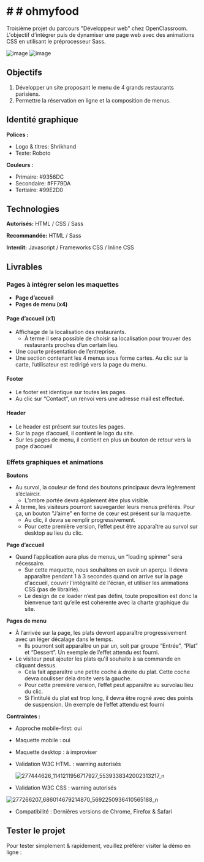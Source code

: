 # # # ohmyfood

Troisième projet du parcours "Développeur web" chez OpenClassroom. 
L'objectif d'intégrer puis de dynamiser une page web avec des animations CSS en utilisant le préprocesseur Sass.


![image](https://user-images.githubusercontent.com/81720068/160571750-2d1baa42-737a-42df-a143-8a631f78f464.png)
![image](https://user-images.githubusercontent.com/81720068/160572781-58f3675d-09b6-475f-9dff-2497546c4190.png)


## Objectifs

1. Développer un site proposant le menu de 4 grands restaurants parisiens.
2. Permettre la réservation en ligne et la composition de menus.



## Identité graphique

**Polices :**
- Logo & titres: Shrikhand
- Texte: Roboto

**Couleurs :**
- Primaire: #9356DC
- Secondaire: #FF79DA
- Tertiaire: #99E2D0

## Technologies

**Autorisés:** HTML / CSS / Sass

**Recommandée:** HTML / Sass

**Interdit:** Javascript / Frameworks CSS / Inline CSS

## Livrables 
### Pages à intégrer selon les maquettes

- **Page d’accueil**
- **Pages de menu (x4)**

#### Page d’accueil (x1)
- Affichage de la localisation des restaurants. 
  -  À terme il sera possible de choisir sa localisation pour trouver des restaurants proches d’un certain lieu.
- Une courte présentation de l’entreprise.
- Une section contenant les 4 menus sous forme cartes. Au clic sur la carte,
l’utilisateur est redirigé vers la page du menu.
#### Footer
- Le footer est identique sur toutes les pages.
- Au clic sur “Contact”, un renvoi vers une adresse mail est effectué.
#### Header
- Le header est présent sur toutes les pages.
- Sur la page d’accueil, il contient le logo du site.
- Sur les pages de menu, il contient en plus un bouton de retour vers la page d’accueil



### Effets graphiques et animations

**Boutons**
- Au survol, la couleur de fond des boutons principaux devra légèrement s’éclaircir.
  -  L’ombre portée devra également être plus visible.
- À terme, les visiteurs pourront sauvegarder leurs menus préférés. Pour ça, un
bouton "J’aime" en forme de cœur est présent sur la maquette. 
  -  Au clic, il devra se remplir progressivement. 
  -  Pour cette première version, l’effet peut être apparaître au
survol sur desktop au lieu du clic.

**Page d’accueil**
- Quand l’application aura plus de menus, un “loading spinner” sera nécessaire. 
  -  Sur cette maquette, nous souhaitons en avoir un aperçu. Il devra apparaître pendant 1 à 3 secondes quand on arrive sur la page d'accueil, couvrir l'intégralité de l'écran, et utiliser les animations CSS (pas de librairie). 
  -  Le design de ce loader n’est pas défini, toute proposition est donc la bienvenue tant qu’elle est cohérente avec la charte graphique du site.

**Pages de menu**
- À l’arrivée sur la page, les plats devront apparaître progressivement avec un léger décalage dans le temps. 
  -  Ils pourront soit apparaître un par un, soit par groupe “Entrée”, “Plat” et “Dessert”. Un exemple de l’effet attendu est fourni.
- Le visiteur peut ajouter les plats qu'il souhaite à sa commande en cliquant dessus. 
  -  Cela fait apparaître une petite coche à droite du plat. Cette coche devra coulisser dela droite vers la gauche. 
  -  Pour cette première version, l’effet peut apparaître au survolau lieu du clic. 
  -  Si l’intitulé du plat est trop long, il devra être rogné avec des points de suspension. Un exemple de l’effet attendu est fourni



**Contraintes :**
- Approche mobile-first: oui
- Maquette mobile : oui
- Maquette desktop : à improviser
- Validation W3C HTML :  warning autorisés
  
  
  ![277444626_1141211956717927_5539338342002313217_n](https://user-images.githubusercontent.com/81720068/160714328-bc7ddc12-ef0d-45ef-a804-f524529c8ab7.png)

  
  
  
- Validation W3C CSS :  warning autorisés



![277266207_686014679214870_5692250936410565188_n](https://user-images.githubusercontent.com/81720068/160714478-be49c0c3-d8ac-4ed6-9052-2dd327cebf1b.png)
- Compatibilité : Dernières versions de Chrome, Firefox & Safari   


## Tester le projet

Pour tester simplement & rapidement, veuillez préférer visiter la démo en ligne : 
 
